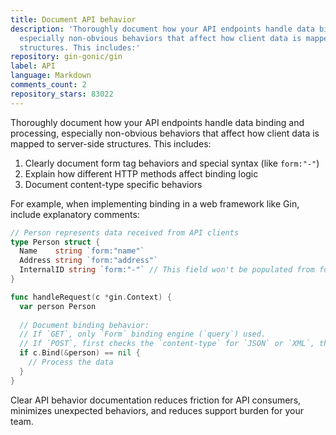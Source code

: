 ```yaml
---
title: Document API behavior
description: 'Thoroughly document how your API endpoints handle data binding and processing,
  especially non-obvious behaviors that affect how client data is mapped to server-side
  structures. This includes:'
repository: gin-gonic/gin
label: API
language: Markdown
comments_count: 2
repository_stars: 83022
---
```


Thoroughly document how your API endpoints handle data binding and processing, especially non-obvious behaviors that affect how client data is mapped to server-side structures. This includes:

1. Clearly document form tag behaviors and special syntax (like `form:"-"`)
2. Explain how different HTTP methods affect binding logic
3. Document content-type specific behaviors 

For example, when implementing binding in a web framework like Gin, include explanatory comments:

```go
// Person represents data received from API clients
type Person struct {
  Name    string `form:"name"`
  Address string `form:"address"`
  InternalID string `form:"-"` // This field won't be populated from form data
}

func handleRequest(c *gin.Context) {
  var person Person
  
  // Document binding behavior:
  // If `GET`, only `Form` binding engine (`query`) used.
  // If `POST`, first checks the `content-type` for `JSON` or `XML`, then uses `Form` (`form-data`).
  if c.Bind(&person) == nil {
    // Process the data
  }
}
```

Clear API behavior documentation reduces friction for API consumers, minimizes unexpected behaviors, and reduces support burden for your team.